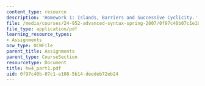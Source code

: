 ```yaml
---
content_type: resource
description: 'Homework 1: Islands, Barriers and Successive Cyclicity.'
file: /media/courses/24-952-advanced-syntax-spring-2007/0f97c40b07c1e1085b14deedeb72eb24_hw4_part1.pdf
file_type: application/pdf
learning_resource_types:
- Assignments
ocw_type: OCWFile
parent_title: Assignments
parent_type: CourseSection
resourcetype: Document
title: hw4_part1.pdf
uid: 0f97c40b-07c1-e108-5b14-deedeb72eb24
---
```

